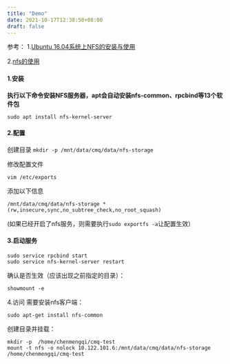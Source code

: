 ```yaml
---
title: "Demo"
date: 2021-10-17T12:38:50+08:00
draft: false
---
```

参考：
1.[Ubuntu 16.04系统上NFS的安装与使用](https://blog.csdn.net/CSDN_duomaomao/article/details/77822883)

2.[nfs的使用](https://www.huweihuang.com/linux-notes/tools/nfs-usage.html)

#### 1.安装
**执行以下命令安装NFS服务器，apt会自动安装nfs-common、rpcbind等13个软件包**

`sudo apt install nfs-kernel-server`



#### 2.配置
创建目录
`mkdir -p /mnt/data/cmq/data/nfs-storage`

修改配置文件

`vim /etc/exports`

添加以下信息

`/mnt/data/cmq/data/nfs-storage *(rw,insecure,sync,no_subtree_check,no_root_squash)`



(如果已经开启了nfs服务，则需要执行`sudo exportfs -a`让配置生效）

#### 3.启动服务
```
sudo service rpcbind start
sudo service nfs-kernel-server restart
```

确认是否生效（应该出现之前指定的目录）：

`showmount -e`

4.访问
需要安装nfs客户端：

`sudo apt-get install nfs-common`

创建目录并挂载：
```
mkdir -p  /home/chenmengqi/cmq-test
mount -t nfs -o nolock 10.122.101.6:/mnt/data/cmq/data/nfs-storage /home/chenmengqi/cmq-test
```
